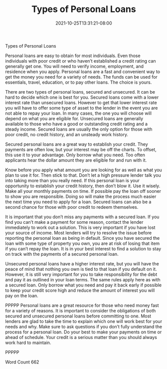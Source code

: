 ﻿---
title: "Types of Personal Loans"
date: 2021-10-25T13:31:21-08:00
description: "Personal Loans txt Tips for Web Success"
featured_image: "/images/Personal Loans txt.jpg"
tags: ["Personal Loans txt"]
---

Types of Personal Loans

Personal loans are easy to obtain for most individuals. Even those individuals with poor credit or who haven’t established a credit rating can generally get one. You will need to verify income, employment, and residence when you apply. Personal loans are a fast and convenient way to get the money you need for a variety of needs. The funds can be used for essentials, travel, education, or to pay other loans. The choice is yours.

There are two types of personal loans, secured and unsecured. It can be hard to decide which one is best for you. Secured loans come with a lower interest rate than unsecured loans. However to get that lower interest rate you will have to offer some type of asset to the lender in the event you are not able to repay your loan. In many cases, the one you will choose will depend on what you are eligible for. Unsecured loans are generally available to those who have a good or outstanding credit rating and a steady income. Secured loans are usually the only option for those with poor credit, no credit history, and an unsteady work history.

Secured personal loans are a great way to establish your credit. They payments are often low, but your interest may be off the charts. To offset, this use it to your advantage. Only borrow what you need. Too often applicants hear the dollar amount they are eligible for and run with it. 

Know before you apply what amount you are looking for as well as what you plan to use it for. Then stick to that. Don’t let a high pressure lender talk you into taking more than you really need. If this personal loan is your opportunity to establish your credit history, then don’t blow it. Use it wisely. Make all your monthly payments on time. If possible pay the loan off sooner to show you are responsible. Doing so will make the process much easier the next time you need to apply for a loan. Secured loans can also be a second chance for those with poor credit to redeem themselves. 

It is important that you don’t miss any payments with a secured loan. If you find you can’t make a payment for some reason, contact the lender immediately to work out a solution. This is very important if you have lost your source of income. Most lenders will try to resolve the issue before reporting the personal loan as being in default. Since you have secured the loan with some type of property you own, you are at risk of losing that item if you can’t repay the loan. It is in your best interest to find a solution to stay on track with the payments of a secured personal loan.

Unsecured personal loans have a higher interest rate, but you will have the peace of mind that nothing you own is tied to that loan if you default on it. However, it is still very important for you to take responsibility for the debt and pay it as outlined in your loan terms. The same rules apply here as with a secured loan. Only borrow what you need and pay it back early if possible to keep your credit score high and reduce the amount of interest you will pay on the loan.

PPPPP
Personal loans are a great resource for those who need money fast for a variety of reasons. It is important to consider the obligations of both secured and unsecured personal loans before committing to one. Most lenders are glad to take the time to explain which one will work best for your needs and why. Make sure to ask questions if you don’t fully understand the process for a personal loan. Do your best to make your payments on time or ahead of schedule. Your credit is a serious matter than you should always work hard to maintain. 

PPPPP

Word Count 662

